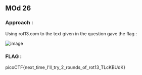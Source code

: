 ## MOd 26

### Approach :

Using rot13.com to the text given in the question gave the flag :

![image](https://github.com/parthhhhh21/picoCTF-writeups/assets/148140667/6c6ee244-7d89-4c05-a1e7-a1e170f46169)

### FLAG :

picoCTF{next_time_I'll_try_2_rounds_of_rot13_TLcKBUdK}
